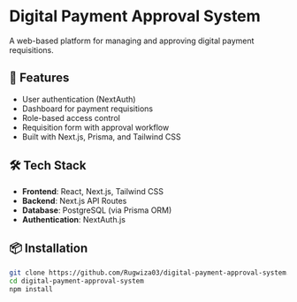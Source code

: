 # Digital Payment Approval System

A web-based platform for managing and approving digital payment requisitions.

## 🚀 Features

- User authentication (NextAuth)
- Dashboard for payment requisitions
- Role-based access control
- Requisition form with approval workflow
- Built with Next.js, Prisma, and Tailwind CSS

## 🛠 Tech Stack

- **Frontend**: React, Next.js, Tailwind CSS
- **Backend**: Next.js API Routes
- **Database**: PostgreSQL (via Prisma ORM)
- **Authentication**: NextAuth.js

## 📦 Installation

```bash
git clone https://github.com/Rugwiza03/digital-payment-approval-system.git
cd digital-payment-approval-system
npm install
